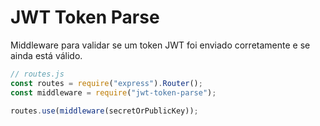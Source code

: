 # JWT Token Parse

Middleware para validar se um token JWT foi enviado corretamente e se ainda está válido.

```js
// routes.js
const routes = require("express").Router();
const middleware = require("jwt-token-parse");

routes.use(middleware(secretOrPublicKey));
```
